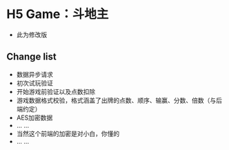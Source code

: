 # H5 Game：斗地主

- 此为修改版

## Change list

- 数据异步请求
- 初次试玩验证
- 开始游戏前验证以及点数扣除
- 游戏数据格式校验，格式涵盖了出牌的点数、顺序、输赢、分数、倍数（与后端约定）
- AES加密数据
- ... ...
- 当然这个前端的加密是对小白，你懂的
- ... ...
